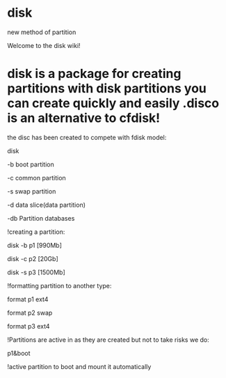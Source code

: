 # disk
new method of partition

Welcome to the disk wiki!

# disk is a package for creating partitions with disk partitions you can create quickly and easily .disco is an alternative to cfdisk!

the disc has been created to compete with fdisk
model:

disk

-b boot partition

-c common partition

-s swap partition

-d data slice(data partition)

-db Partition databases

!creating a partition:

disk -b p1 [990Mb]

disk -c p2 [20Gb]

disk -s p3 [1500Mb]

!formatting partition to another type:

format p1 ext4

format p2 swap

format p3 ext4

!Partitions are active in as they are created but not to take risks we do:

p1&boot

!active partition to boot and mount it automatically
